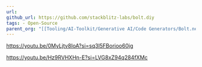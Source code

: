 ```yaml
---
url: 
github_url: https://github.com/stackblitz-labs/bolt.diy
tags: - Open-Source
parent_org: "[[Tooling/AI-Toolkit/Generative AI/Code Generators/Bolt.new|Bolt.new]]"
---
```


https://youtu.be/0MyLjtv8IoA?si=sq3l5FBorioo60jg

https://youtu.be/Hz9RVHXHn-E?si=LVG8xZ94q284fXMc